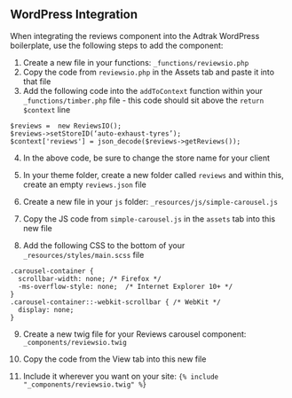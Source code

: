 ## WordPress Integration

When integrating the reviews component into the Adtrak WordPress boilerplate, use the following steps to add the component:

1. Create a new file in your functions: `_functions/reviewsio.php`
2. Copy the code from `reviewsio.php` in the Assets tab and paste it into that file
3. Add the following code into the `addToContext` function within your `_functions/timber.php` file - this code should sit above the `return $context` line

```
$reviews =  new ReviewsIO();
$reviews->setStoreID(‘auto-exhaust-tyres’);
$context['reviews'] = json_decode($reviews->getReviews());
```

4. In the above code, be sure to change the store name for your client

5. In your theme folder, create a new folder called `reviews` and within this, create an empty `reviews.json` file

6. Create a new file in your `js` folder: `_resources/js/simple-carousel.js`

7. Copy the JS code from `simple-carousel.js` in the `assets` tab into this new file

8. Add the following CSS to the bottom of your `_resources/styles/main.scss` file

```
.carousel-container {
  scrollbar-width: none; /* Firefox */
  -ms-overflow-style: none;  /* Internet Explorer 10+ */
}
.carousel-container::-webkit-scrollbar { /* WebKit */
  display: none;
}
```

9. Create a new twig file for your Reviews carousel component: `_components/reviewsio.twig`

10. Copy the code from the View tab into this new file

11. Include it wherever you want on your site: `{% include "_components/reviewsio.twig" %}`